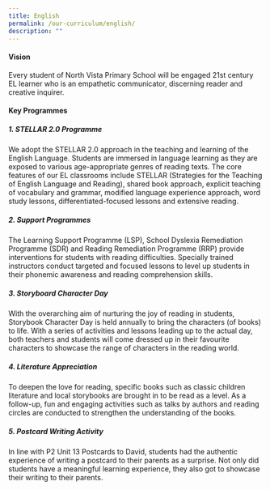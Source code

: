```yaml
---
title: English
permalink: /our-curriculum/english/
description: ""
---
```

#### Vision

Every student of North Vista Primary School will be engaged 21st century EL learner who is an empathetic communicator, discerning reader and creative inquirer. 

#### Key Programmes

##### **1. STELLAR 2.0 Programme**
We adopt the STELLAR 2.0 approach in the teaching and learning of the English Language. Students are immersed in language learning as they are exposed to various age-appropriate genres of reading texts. The core features of our EL classrooms include STELLAR (Strategies for the Teaching of English Language and Reading), shared book approach, explicit teaching of vocabulary and grammar, modified language experience approach, word study lessons, differentiated-focused lessons and extensive reading. 

##### **2. Support Programmes**
The Learning Support Programme (LSP), School Dyslexia Remediation Programme (SDR) and Reading Remediation Programme (RRP) provide interventions for students with reading difficulties. Specially trained instructors conduct targeted and focused lessons to level up students in their phonemic awareness and reading comprehension skills.


##### **3. Storyboard Character Day**
With the overarching aim of nurturing the joy of reading in students, Storybook Character Day is held annually to bring the characters (of books) to life. With a series of activities and lessons leading up to the actual day, both teachers and students will come dressed up in their favourite characters to showcase the range of characters in the reading world.

##### **4. Literature Appreciation**
To deepen the love for reading, specific books such as classic children literature and local storybooks are brought in to be read as a level. As a follow-up, fun and engaging activities such as talks by authors and reading circles are conducted to strengthen the understanding of the books.


##### **5. Postcard Writing Activity**
In line with P2 Unit 13 Postcards to David, students had the authentic experience of writing a postcard to their parents as a surprise. Not only did students have a meaningful learning experience, they also got to showcase their writing to their parents. 
